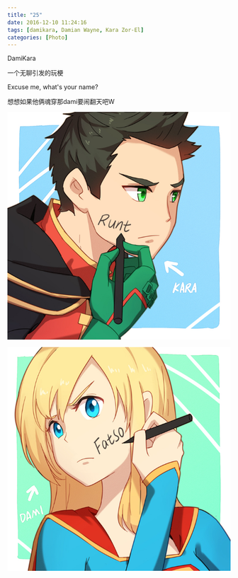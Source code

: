 ```yaml
---
title: "25"
date: 2016-12-10 11:24:16
tags: [damikara, Damian Wayne, Kara Zor-El]
categories: [Photo]
---
```


<p>DamiKara</p> 
<p>一个无聊引发的玩梗</p> 
<p>Excuse me,&nbsp;what's your name?</p> 
<p>想想如果他俩魂穿那dami要闹翻天吧W</p>

![](https://raw.githubusercontent.com/alicewish/meowchain247/master/img_cVZNdzJtQk9JV2ZHSXpHelFXQldyNmtQV1Zvc0xSR1krTGM3RDJTazUvYW94SXorQjF3OVlRPT0.jpg)

![](https://raw.githubusercontent.com/alicewish/meowchain247/master/img_cVZNdzJtQk9JV2ZHSXpHelFXQldyOUlxbnlTZXZNeWc5S09USDZyTkQ5TzYyWS80WmFXTVdBPT0.jpg)